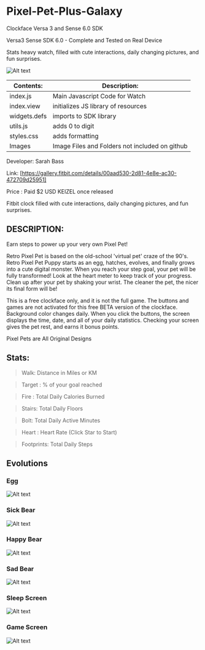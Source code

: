 # Pixel-Pet-Plus-Galaxy
Clockface Versa 3 and Sense 6.0 SDK 

Versa3 Sense SDK 6.0 - Complete and Tested on Real Device

Stats heavy watch, filled with cute interactions, daily changing pictures, and fun surprises.

![Alt text](https://github.com/SarahBass/Pixel-Pet-Plus-Galaxy/blob/main/promo/cute.png)

Contents: | Description:
--------- | ------------
index.js  | Main Javascript Code for Watch 
index.view | initializes JS library of resources
widgets.defs | imports to SDK library
utils.js | adds 0 to digit
styles.css | adds formatting
Images    | Image Files and Folders not included on github


 
 Developer: Sarah Bass
 
 Link: [https://gallery.fitbit.com/details/00aad530-2d81-4e8e-ac30-472709d25951]
 
 Price : Paid $2 USD KEIZEL once released
 
Fitbit clock filled with cute interactions, daily changing pictures, and fun surprises.

## DESCRIPTION:
Earn steps to power up your very own Pixel Pet!

Retro Pixel Pet is based on the old-school 'virtual pet' craze of the 90's. Retro Pixel Pet Puppy starts as an egg, hatches, evolves, and finally grows into a cute digital monster. When you reach your step goal, your pet will be fully transformed! Look at the heart meter to keep track of your progress. Clean up after your pet by shaking your wrist. The cleaner the pet, the nicer its final form will be!

This is a free clockface only, and it is not the full game. The buttons and games are not activated for this free BETA version of the clockface. Background color changes daily. When you click the buttons, the screen displays the time, date, and all of your daily statistics. Checking your screen gives the pet rest, and earns it bonus points.

Pixel Pets are All Original Designs


## Stats:

>Walk: Distance in Miles or KM

>Target : % of your goal reached

>Fire : Total Daily Calories Burned

>Stairs: Total Daily Floors

>Bolt: Total Daily Active Minutes

>Heart : Heart Rate (Click Star to Start)

>Footprints: Total Daily Steps

## Evolutions

### Egg

![Alt text](https://github.com/SarahBass/Pixel-Pet-Plus-Galaxy/blob/main/promo/Versa3_336_pixel_4%203.png)

### Sick Bear

![Alt text](https://github.com/SarahBass/Pixel-Pet-Plus-Galaxy/blob/main/promo/Versa3_336_pixel_4.png)

### Happy Bear

![Alt text](https://github.com/SarahBass/Pixel-Pet-Plus-Galaxy/blob/main/promo/Versa3_336_pixel_4%202.png)


### Sad Bear

![Alt text](https://github.com/SarahBass/Pixel-Pet-Plus-Galaxy/blob/main/promo/Versa3_336_pixel_4%204.png)

### Sleep Screen

![Alt text](https://github.com/SarahBass/Galaxy-Pixel-Pet/blob/main/Promo/1EC68961-7F57-4808-B2F1-EFF45811E13C.png)

### Game Screen

![Alt text](https://github.com/SarahBass/Pixel-Pet-Plus-Galaxy/blob/main/promo/game.png)
